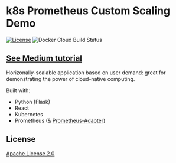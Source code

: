 # k8s Prometheus Custom Scaling Demo

[![License](https://img.shields.io/badge/License-Apache%202.0-blue.svg)](https://github.com/flipstone42/k8s-prometheus-custom-scaling/master/LICENSE) ![Docker Cloud Build Status](https://img.shields.io/docker/cloud/build/flipstone42/k8s-prometheus-custom-scaling)

## [See Medium tutorial](https://medium.com/@dv_90336/building-kubernetes-apps-with-custom-scaling-a-gentle-introduction-a332d7ebc795)

Horizonally-scalable application based on user demand: great for demonstrating the power of cloud-native computing.

Built with:
- Python (Flask)
- React
- Kubernetes
- Prometheus (& [Prometheus-Adapter](https://github.com/DirectXMan12/k8s-prometheus-adapter))

## License

[Apache License 2.0](https://github.com/flipstone42/k8s-prometheus-custom-scaling/master/LICENSE)
